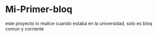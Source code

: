# Mi-Primer-bloq

este proyecto lo realice cuando estaba en la universidad, solo es bloq comun y corriente
